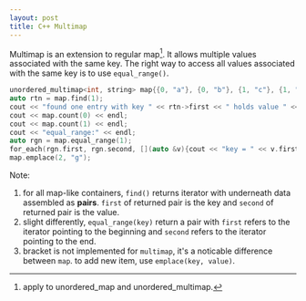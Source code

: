 ```yaml
---
layout: post
title: C++ Multimap
---
```


Multimap is an extension to regular map[^1]. It allows multiple values associated with the same key. The right way to access all values associated with the same key is to use `equal_range()`.

~~~cpp
unordered_multimap<int, string> map{{0, "a"}, {0, "b"}, {1, "c"}, {1, "d"}, {1, "e"}, {2, "f"}};
auto rtn = map.find(1);
cout << "found one entry with key " << rtn->first << " holds value " << rtn->second << endl;
cout << map.count(0) << endl;
cout << map.count(1) << endl;
cout << "equal_range:" << endl;
auto rgn = map.equal_range(1);
for_each(rgn.first, rgn.second, [](auto &v){cout << "key = " << v.first << ", value = " << v.second << endl;});
map.emplace(2, "g");
~~~

Note:

1. for all map-like containers, `find()` returns iterator with underneath data assembled as **pairs**. `first` of returned pair is the key and `second` of returned pair is the value.
2. slight differently, `equal_range(key)` return a pair with `first` refers to the iterator pointing to the beginning and `second` refers to the iterator pointing to the end.
3. bracket is not implemented for `multimap`, it's a noticable difference between `map`. to add new item, use `emplace(key, value)`.

[^1]: apply to unordered_map and unordered_multimap.
